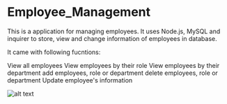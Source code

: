 # Employee_Management

This is a application for managing employees. It uses Node.js, MySQL and inquirer to store, view and change information of employees in database.

It came with following fucntions:

View all employees
View employees by their role
View employees by their department
add employees, role or department
delete employees, role or department
Update employee's information


![alt text](./sample.gif)